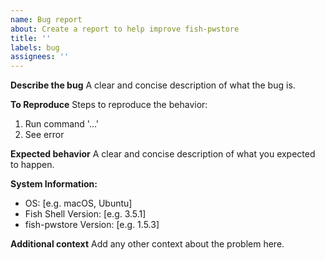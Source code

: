 ```yaml
---
name: Bug report
about: Create a report to help improve fish-pwstore
title: ''
labels: bug
assignees: ''
---
```


**Describe the bug**
A clear and concise description of what the bug is.

**To Reproduce**
Steps to reproduce the behavior:
1. Run command '...'
2. See error

**Expected behavior**
A clear and concise description of what you expected to happen.

**System Information:**
 - OS: [e.g. macOS, Ubuntu]
 - Fish Shell Version: [e.g. 3.5.1]
 - fish-pwstore Version: [e.g. 1.5.3]

**Additional context**
Add any other context about the problem here.